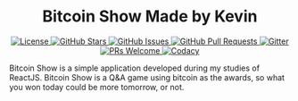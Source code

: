 <h1 align="center">Bitcoin Show Made by Kevin</h1>

<p align="center">
  <a href="https://github.com/italopessoa/bitcoin-show/stargazers">
    <img alt="License" src="https://img.shields.io/github/stars/italopessoa/bitcoin-show.svg?style=social&label=Star">
  </a>
  <a href="https://github.com/italopessoa/bitcoin-show/blob/master/LICENSE">
    <img alt="GitHub Stars" src="https://img.shields.io/github/license/mashape/apistatus.svg?style=flat-square">
  </a>
  <a href="https://github.com/italopessoa/bitcoin-show/issues">
    <img alt="GitHub Issues" src="https://img.shields.io/github/issues/italopessoa/bitcoin-show.svg?style=flat-square">
  </a>
  <a href="https://github.com/italopessoa/bitcoin-show/pulls">
    <img alt="GitHub Pull Requests" src="https://img.shields.io/github/issues-pr-raw/italopessoa/bitcoin-show.svg?style=flat-square">
  </a>
  <a href="https://gitter.im/bitcoin-show/react">
    <img alt="Gitter" src="https://img.shields.io/gitter/room/nwjs/nw.js.svg?style=flat-square ">
  </a>
  <a href="http://makeapullrequest.com">
    <img alt="PRs Welcome" src="https://img.shields.io/badge/PRs-welcome-brightgreen.svg?style=flat-square">
  </a>
  <a href="https://www.codacy.com/app/italopessoa/bitcoin-show">
   <img alt="Codacy" src="https://api.codacy.com/project/badge/Grade/9d4893ded24e4c4f985df721d25dbd12">
  </a>
</p>

Bitcoin Show is a simple application developed during my studies of ReactJS. Bitcoin Show is a Q&A game using bitcoin as the awards, so what you won today could be more tomorrow, or not.
